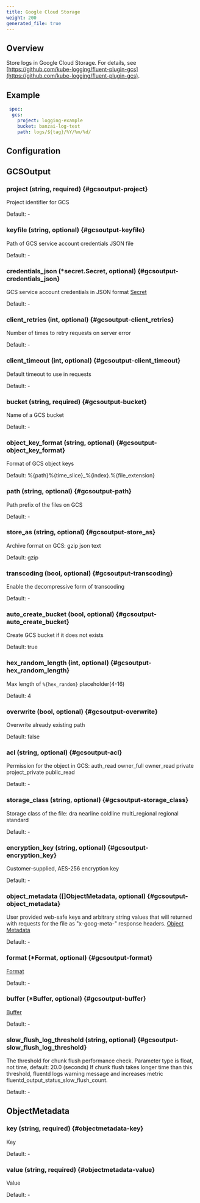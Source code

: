 ```yaml
---
title: Google Cloud Storage
weight: 200
generated_file: true
---
```


## Overview
 Store logs in Google Cloud Storage. For details, see [https://github.com/kube-logging/fluent-plugin-gcs](https://github.com/kube-logging/fluent-plugin-gcs).

## Example
```yaml
 spec:
  gcs:
    project: logging-example
    bucket: banzai-log-test
    path: logs/${tag}/%Y/%m/%d/
```

## Configuration
## GCSOutput

### project (string, required) {#gcsoutput-project}

Project identifier for GCS 

Default: -

### keyfile (string, optional) {#gcsoutput-keyfile}

Path of GCS service account credentials JSON file 

Default: -

### credentials_json (*secret.Secret, optional) {#gcsoutput-credentials_json}

GCS service account credentials in JSON format [Secret](../secret/) 

Default: -

### client_retries (int, optional) {#gcsoutput-client_retries}

Number of times to retry requests on server error 

Default: -

### client_timeout (int, optional) {#gcsoutput-client_timeout}

Default timeout to use in requests 

Default: -

### bucket (string, required) {#gcsoutput-bucket}

Name of a GCS bucket 

Default: -

### object_key_format (string, optional) {#gcsoutput-object_key_format}

Format of GCS object keys  

Default:  %{path}%{time_slice}_%{index}.%{file_extension}

### path (string, optional) {#gcsoutput-path}

Path prefix of the files on GCS 

Default: -

### store_as (string, optional) {#gcsoutput-store_as}

Archive format on GCS: gzip json text  

Default:  gzip

### transcoding (bool, optional) {#gcsoutput-transcoding}

Enable the decompressive form of transcoding 

Default: -

### auto_create_bucket (bool, optional) {#gcsoutput-auto_create_bucket}

Create GCS bucket if it does not exists  

Default:  true

### hex_random_length (int, optional) {#gcsoutput-hex_random_length}

Max length of `%{hex_random}` placeholder(4-16)  

Default:  4

### overwrite (bool, optional) {#gcsoutput-overwrite}

Overwrite already existing path  

Default:  false

### acl (string, optional) {#gcsoutput-acl}

Permission for the object in GCS: auth_read owner_full owner_read private project_private public_read 

Default: -

### storage_class (string, optional) {#gcsoutput-storage_class}

Storage class of the file: dra nearline coldline multi_regional regional standard 

Default: -

### encryption_key (string, optional) {#gcsoutput-encryption_key}

Customer-supplied, AES-256 encryption key 

Default: -

### object_metadata ([]ObjectMetadata, optional) {#gcsoutput-object_metadata}

User provided web-safe keys and arbitrary string values that will returned with requests for the file as "x-goog-meta-" response headers. [Object Metadata](#objectmetadata) 

Default: -

### format (*Format, optional) {#gcsoutput-format}

[Format](../format/) 

Default: -

### buffer (*Buffer, optional) {#gcsoutput-buffer}

[Buffer](../buffer/) 

Default: -

### slow_flush_log_threshold (string, optional) {#gcsoutput-slow_flush_log_threshold}

The threshold for chunk flush performance check. Parameter type is float, not time, default: 20.0 (seconds) If chunk flush takes longer time than this threshold, fluentd logs warning message and increases metric fluentd_output_status_slow_flush_count. 

Default: -


## ObjectMetadata

### key (string, required) {#objectmetadata-key}

Key 

Default: -

### value (string, required) {#objectmetadata-value}

Value 

Default: -



